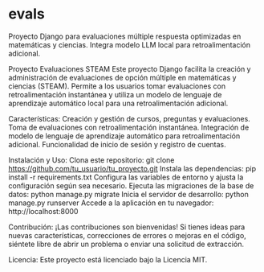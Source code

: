 # evals
Proyecto Django para evaluaciones múltiple respuesta optimizadas en matemáticas y ciencias. Integra modelo LLM local para retroalimentación adicional.

Proyecto Evaluaciones STEAM
Este proyecto Django facilita la creación y administración de evaluaciones de opción múltiple en matemáticas y ciencias (STEAM). Permite a los usuarios tomar evaluaciones con retroalimentación instantánea y utiliza un modelo de lenguaje de aprendizaje automático local para una retroalimentación adicional.

Características:
Creación y gestión de cursos, preguntas y evaluaciones.
Toma de evaluaciones con retroalimentación instantánea.
Integración de modelo de lenguaje de aprendizaje automático para retroalimentación adicional.
Funcionalidad de inicio de sesión y registro de cuentas.

Instalación y Uso:
Clona este repositorio: git clone https://github.com/tu_usuario/tu_proyecto.git
Instala las dependencias: pip install -r requirements.txt
Configura las variables de entorno y ajusta la configuración según sea necesario.
Ejecuta las migraciones de la base de datos: python manage.py migrate
Inicia el servidor de desarrollo: python manage.py runserver
Accede a la aplicación en tu navegador: http://localhost:8000

Contribución:
¡Las contribuciones son bienvenidas! Si tienes ideas para nuevas características, correcciones de errores o mejoras en el código, siéntete libre de abrir un problema o enviar una solicitud de extracción.

Licencia:
Este proyecto está licenciado bajo la Licencia MIT.






